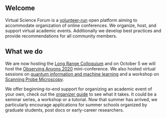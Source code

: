 ## Welcome

Virtual Science Forum is a [volunteer-run](whoweare.md) open platform aiming to accommodate organization of online conferences.
We organize, host, and support virtual academic events.
Additionally we develop best practices and provide recommendations for all community members.

## What we do

We are now hosting the [Long Range Colloquium](long_range_colloquium.md) and on October 5 we will host the [Observing Anyons 2020](Observing_Anyons_2020.md) mini-conference. We also hosted virtual sessions on [quantum information and machine learning](inauguralsession.md) and a workshop on [Scanning Probe Microscopy](SPM_workshop.md).

We offer beginning-to-end support for organizing an academic event of your own, check out the [organizer guide](organizerguide.md) to see what it takes. It could be a seminar series, a workshop or a tutorial. Now that summer has arrived, we particularly encourage applications for summer schools organized by graduate students, post docs or early-career researchers. 
